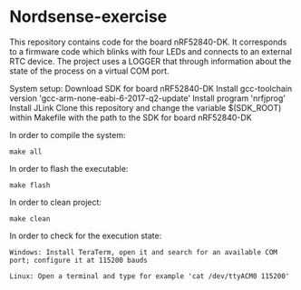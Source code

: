 # Nordsense-exercise
This repository contains code for the board nRF52840-DK. It corresponds to a firmware code which blinks with four LEDs and connects to an
external RTC device. The project uses a LOGGER that through information about the state of the process on a virtual COM port.

System setup:
    Download SDK for board nRF52840-DK
    Install gcc-toolchain version 'gcc-arm-none-eabi-6-2017-q2-update'
    Install program 'nrfjprog'
    Install JLink
    Clone this repository and change the variable $(SDK_ROOT) within Makefile with the path to the SDK for board nRF52840-DK

In order to compile the system:

    make all

In order to flash the executable:

    make flash

In order to clean project:

    make clean

In order to check for the execution state:

    Windows: Install TeraTerm, open it and search for an available COM port; configure it at 115200 bauds

    Linux: Open a terminal and type for example 'cat /dev/ttyACM0 115200'
